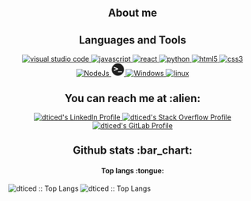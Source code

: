 <h2 align="center">About me</h2>

<h2 align="center">Languages and Tools</h2>

<p align="center">

  <a href="https://code.visualstudio.com/">
    <img src="https://img.icons8.com/fluent/240/000000/visual-studio-code-2019.png" alt="visual studio code" width="26px">
  </a>
  
  <a href="https://developer.mozilla.org/en-US/docs/Web/JavaScript">
    <img src="https://img.icons8.com/color/240/000000/javascript.png" alt="javascript" width="26px">
  </a>
  
  <a href="https://reactjs.org/">
    <img src="https://img.icons8.com/color/240/000000/react-native.png" alt="react" width="26px">
  </a>
  
  <a href="https://www.python.org/">
    <img src="https://img.icons8.com/color/240/000000/python.png" alt="python" width="26px">
  </a>
  
  <a href="https://developer.mozilla.org/en-US/docs/Web/HTML">
    <img src="https://img.icons8.com/color/240/000000/html-5.png" alt="html5" width="26px">
  </a>
  
  <a href="https://developer.mozilla.org/en-US/docs/Web/CSS">
    <img src="https://img.icons8.com/color/240/000000/css3.png" alt="css3" width="26px">
  </a>
  
  <a href="https://nodejs.org/en/">
    <img src="https://img.icons8.com/color/240/000000/nodejs.png" alt="NodeJs" width="26px">
  </a>
  
  <a href="https://docs.microsoft.com/en-us/windows/terminal/">
    <img src="https://raw.githubusercontent.com/github/explore/80688e429a7d4ef2fca1e82350fe8e3517d3494d/topics/terminal/terminal.png" alt="Terminal" width="26px">
  </a>
  
  <a href="https://www.microsoft.com/en-us/windows">
    <img src="https://img.icons8.com/color/240/000000/windows-10.png" alt="Windows" width="26px">
  </a>
  
  <a href="https://www.linux.org/">
    <img src="https://img.icons8.com/color/96/000000/linux.png" alt="linux" width="26px">
  </a>
  
</p>

<h2 align="center">You can reach me at :alien:</h2>

<p align="center">

  <a href="https://www.linkedin.com/in/lucas-pierre-de-alencar-0a458b150/">
    <img src="https://www.vectorlogo.zone/logos/linkedin/linkedin-icon.svg" alt="dticed's LinkedIn Profile" height="30" width="30">
  </a>

  <a href="https://stackoverflow.com/users/9370002/dticed">
    <img src="https://www.vectorlogo.zone/logos/stackoverflow/stackoverflow-icon.svg" alt="dticed's Stack Overflow Profile" height="30" width="30">
  </a>
  
  <a href="https://gitlab.com/dticed">
    <img src="https://www.vectorlogo.zone/logos/gitlab/gitlab-icon.svg" alt="dticed's GitLab Profile" height="30" width="30">
  </a>
  
</p>

<h2 align="center">Github stats :bar_chart:</h2>

<h4 align="center">Top langs :tongue:</h4>

<img src="https://github-readme-stats.vercel.app/api/top-langs/?username=dticed&langs_count=10&theme=tokyonight&layout=compact" alt="dticed :: Top Langs" />

<img src="https://github-readme-stats-sabesansathananthan.vercel.app/api?username=dticed&show_icons=true&hide_border=true&count_private=true&include_all_commits=true&theme=radical" alt="dticed :: Top Langs" />


